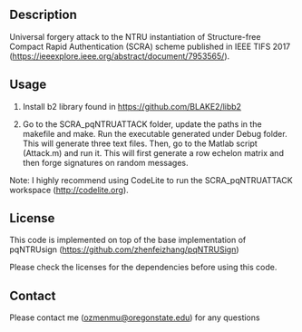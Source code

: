## Description

Universal forgery attack to the NTRU instantiation of Structure-free Compact Rapid Authentication (SCRA) scheme published in IEEE TIFS 2017 (https://ieeexplore.ieee.org/abstract/document/7953565/). 

## Usage 

1. Install b2 library found in https://github.com/BLAKE2/libb2

2. Go to the SCRA_pqNTRUATTACK folder, update the paths in the makefile and make. Run the executable generated under Debug folder. This will generate three text files. Then, go to the Matlab script (Attack.m) and run it. This will first generate a row echelon matrix and then forge signatures on random messages.

Note: I highly recommend using CodeLite to run the SCRA_pqNTRUATTACK workspace (http://codelite.org).

## License

This code is implemented on top of the base implementation of pqNTRUsign (https://github.com/zhenfeizhang/pqNTRUSign)

Please check the licenses for the dependencies before using this code.

## Contact

Please contact me (ozmenmu@oregonstate.edu) for any questions

